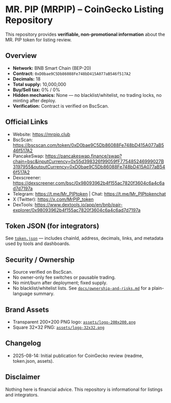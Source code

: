 # MR. PIP (MRPIP) – CoinGecko Listing Repository

This repository provides **verifiable, non-promotional information** about the MR. PIP token for listing review.

## Overview
- **Network:** BNB Smart Chain (BEP-20)
- **Contract:** `0xD0bae9C5Db86088Fe748bD415A077aB546f517A2`
- **Decimals:** 18
- **Total supply:** 10,000,000
- **Buy/Sell tax:** 0% / 0%
- **Hidden mechanics:** None — no blacklist/whitelist, no trading locks, no minting after deploy.
- **Verification:** Contract is verified on BscScan.

## Official Links
- Website: https://mrpip.club
- BscScan: https://bscscan.com/token/0xD0bae9C5Db86088Fe748bD415A077aB546f517A2
- PancakeSwap: https://pancakeswap.finance/swap?chain=bsc&inputCurrency=0x55d398326f99059fF775485246999027B3197955&outputCurrency=0xD0bae9C5Db86088Fe748bD415A077aB546f517A2
- Dexscreener: https://dexscreener.com/bsc/0x98093962b4f155ac7820f3604c6a4c6ad7d7197a
- Telegram: https://t.me/Mr_PIPtoken | Chat: https://t.me/Mr_PIPtokenchat
- X (Twitter): https://x.com/MrPIP_token
- DexTools: https://www.dextools.io/app/en/bnb/pair-explorer/0x98093962b4f155ac7820f3604c6a4c6ad7d7197a

## Token JSON (for integrators)
See [`token.json`](token.json) — includes chainId, address, decimals, links, and metadata used by tools and dashboards.

## Security / Ownership
- Source verified on BscScan.
- No owner-only fee switches or pausable trading.
- No mint/burn after deployment; fixed supply.
- No blacklist/whitelist lists.
See [`docs/ownership-and-risks.md`](docs/ownership-and-risks.md) for a plain-language summary.

## Brand Assets
- Transparent 200×200 PNG logo: [`assets/logo-200x200.png`](assets/logo-200x200.png)
- Square 32×32 PNG: [`assets/logo-32x32.png`](assets/logo-32x32.png)

## Changelog
- 2025-08-14: Initial publication for CoinGecko review (readme, token.json, assets).

## Disclaimer
Nothing here is financial advice. This repository is informational for listings and integrators.
